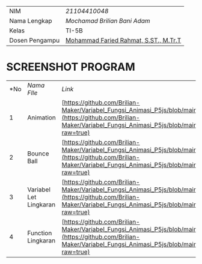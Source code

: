 |  |  |
|--|--|
| NIM | *21104410048* |
| Nama Lengkap | *Mochamad Brilian Bani Adam* |
| Kelas | TI-5B |
| Dosen Pengampu | [Mohammad Faried Rahmat, S.ST., M.Tr.T](https://github.com/fariedrahmat) |

# SCREENSHOT PROGRAM

|  |  |  |
|--|--|--|
|*No| *Nama FIle*| *Link* |
| 1 | Animation | [https://github.com/Brilian-Maker/Variabel_Fungsi_Animasi_P5js/blob/main/Animation.png](https://github.com/Brilian-Maker/Variabel_Fungsi_Animasi_P5js/blob/main/Animation.png?raw=true) |
| 2 |  Bounce Ball | [https://github.com/Brilian-Maker/Variabel_Fungsi_Animasi_P5js/blob/main/BounceBall.png](https://github.com/Brilian-Maker/Variabel_Fungsi_Animasi_P5js/blob/main/BounceBall.png?raw=true) |
| 3 |  Variabel Let Lingkaran  | [https://github.com/Brilian-Maker/Variabel_Fungsi_Animasi_P5js/blob/main/LebarCircle.png](https://github.com/Brilian-Maker/Variabel_Fungsi_Animasi_P5js/blob/main/LebarCircle.png?raw=true) |
| 4 |  Function Lingkaran |  [https://github.com/Brilian-Maker/Variabel_Fungsi_Animasi_P5js/blob/main/FuncCircle.png](https://github.com/Brilian-Maker/Variabel_Fungsi_Animasi_P5js/blob/main/FuncCircle.png?raw=true) |
